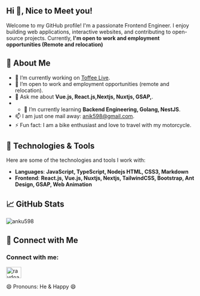 <h2 align="left">Hi 👋, Nice to Meet you!</h2>
<p align="left">Welcome to my GitHub profile! I'm a passionate Frontend Engineer. I enjoy building web applications, interactive websites, and contributing to open-source projects. Currently, <b>I'm open to work and employment opportunities (Remote and relocation)</b></p>

## 🌱 About Me

- 🔭 I’m currently working on [Toffee Live](https://toffeelive.com/en).
- 👯 I’m open to work and employment opportunities (remote and relocation).
- 💬 Ask me about **Vue.js, React.js,Nextjs, Nuxtjs, GSAP,**.
- - 🌱 I’m currently learning **Backend Engineering, Golang, NestJS**.
- 📫 I am just one mail away: [anik598@gmail.com](mailto:anik598@gmail.com).
- ⚡ Fun fact: I am a bike enthusiast and love to travel with my motorcycle.

## 🔧 Technologies & Tools

Here are some of the technologies and tools I work with:

- **Languages**: **JavaScript, TypeScript, Nodejs HTML, CSS3, Markdown**
- **Frontend**: **React.js, Vue.js, Nuxtjs, Nextjs, TailwindCSS, Bootstrap, Ant Design, GSAP, Web Animation**

## 📈 GitHub Stats

<p><img align="center" src="https://github-readme-stats.vercel.app/api/top-langs?username=anku598&show_icons=true&locale=en&layout=compact" alt="anku598" /></p>
<!-- <p>&nbsp;<img align="center" src="https://github-readme-stats.vercel.app/api?username=anku598&show_icons=true&locale=en" alt="anku598" /></p> -->

## 🌟 Connect with Me

<h3 align="left">Connect with me:</h3>
<p align="left">
<a href="https://linkedin.com/in/raydoan" target="blank">
    <img align="center" src="https://raw.githubusercontent.com/rahuldkjain/github-profile-readme-generator/master/src/images/icons/Social/linked-in-alt.svg" alt="raydoan" height="30" width="40" />
</a>
</p>

😄 Pronouns: He & Happy 😄

